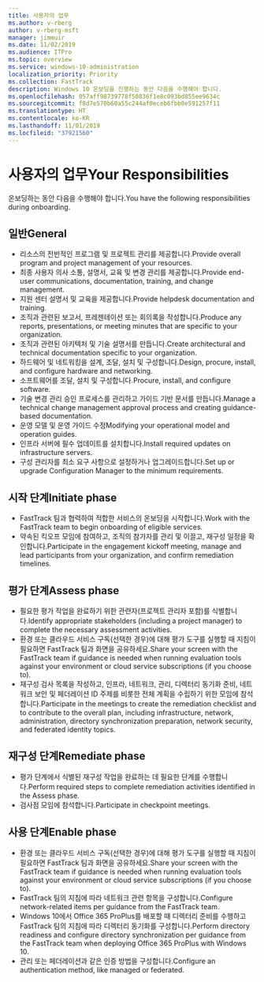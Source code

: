 ```yaml
---
title: 사용자의 업무
ms.author: v-rberg
author: v-rberg-msft
manager: jimmuir
ms.date: 11/02/2019
ms.audience: ITPro
ms.topic: overview
ms.service: windows-10-administration
localization_priority: Priority
ms.collection: FastTrack
description: Windows 10 온보딩을 진행하는 동안 다음을 수행해야 합니다.
ms.openlocfilehash: 057aff98739778f50836f1e8c093bd855ee9634c
ms.sourcegitcommit: f8d7e570b60a55c244af0eceb6fbb0e591257f11
ms.translationtype: HT
ms.contentlocale: ko-KR
ms.lasthandoff: 11/01/2019
ms.locfileid: "37921560"
---
```

# <a name="your-responsibilities"></a><span data-ttu-id="caa43-103">사용자의 업무</span><span class="sxs-lookup"><span data-stu-id="caa43-103">Your Responsibilities</span></span>

<span data-ttu-id="caa43-104">온보딩하는 동안 다음을 수행해야 합니다.</span><span class="sxs-lookup"><span data-stu-id="caa43-104">You have the following responsibilities during onboarding.</span></span>

## <a name="general"></a><span data-ttu-id="caa43-105">일반</span><span class="sxs-lookup"><span data-stu-id="caa43-105">General</span></span>

- <span data-ttu-id="caa43-106">리소스의 전반적인 프로그램 및 프로젝트 관리를 제공합니다.</span><span class="sxs-lookup"><span data-stu-id="caa43-106">Provide overall program and project management of your resources.</span></span>
- <span data-ttu-id="caa43-107">최종 사용자 의사 소통, 설명서, 교육 및 변경 관리를 제공합니다.</span><span class="sxs-lookup"><span data-stu-id="caa43-107">Provide end-user communications, documentation, training, and change management.</span></span>
- <span data-ttu-id="caa43-108">지원 센터 설명서 및 교육을 제공합니다.</span><span class="sxs-lookup"><span data-stu-id="caa43-108">Provide helpdesk documentation and training.</span></span>
- <span data-ttu-id="caa43-109">조직과 관련된 보고서, 프레젠테이션 또는 회의록을 작성합니다.</span><span class="sxs-lookup"><span data-stu-id="caa43-109">Produce any reports, presentations, or meeting minutes that are specific to your organization.</span></span>
- <span data-ttu-id="caa43-110">조직과 관련된 아키텍처 및 기술 설명서를 만듭니다.</span><span class="sxs-lookup"><span data-stu-id="caa43-110">Create architectural and technical documentation specific to your organization.</span></span>
- <span data-ttu-id="caa43-111">하드웨어 및 네트워킹을 설계, 조달, 설치 및 구성합니다.</span><span class="sxs-lookup"><span data-stu-id="caa43-111">Design, procure, install, and configure hardware and networking.</span></span>
- <span data-ttu-id="caa43-112">소프트웨어를 조달, 설치 및 구성합니다.</span><span class="sxs-lookup"><span data-stu-id="caa43-112">Procure, install, and configure software.</span></span>
- <span data-ttu-id="caa43-113">기술 변경 관리 승인 프로세스를 관리하고 가이드 기반 문서를 만듭니다.</span><span class="sxs-lookup"><span data-stu-id="caa43-113">Manage a technical change management approval process and creating guidance-based documentation.</span></span>
- <span data-ttu-id="caa43-114">운영 모델 및 운영 가이드 수정</span><span class="sxs-lookup"><span data-stu-id="caa43-114">Modifying your operational model and operation guides.</span></span>
- <span data-ttu-id="caa43-115">인프라 서버에 필수 업데이트를 설치합니다.</span><span class="sxs-lookup"><span data-stu-id="caa43-115">Install required updates on infrastructure servers.</span></span>
- <span data-ttu-id="caa43-116">구성 관리자를 최소 요구 사항으로 설정하거나 업그레이드합니다.</span><span class="sxs-lookup"><span data-stu-id="caa43-116">Set up or upgrade Configuration Manager to the minimum requirements.</span></span>

## <a name="initiate-phase"></a><span data-ttu-id="caa43-117">시작 단계</span><span class="sxs-lookup"><span data-stu-id="caa43-117">Initiate phase</span></span>

- <span data-ttu-id="caa43-118">FastTrack 팀과 협력하여 적합한 서비스의 온보딩을 시작합니다.</span><span class="sxs-lookup"><span data-stu-id="caa43-118">Work with the FastTrack team to begin onboarding of eligible services.</span></span>
- <span data-ttu-id="caa43-119">약속된 킥오프 모임에 참여하고, 조직의 참가자를 관리 및 이끌고, 재구성 일정을 확인합니다.</span><span class="sxs-lookup"><span data-stu-id="caa43-119">Participate in the engagement kickoff meeting, manage and lead participants from your organization, and confirm remediation timelines.</span></span>

## <a name="assess-phase"></a><span data-ttu-id="caa43-120">평가 단계</span><span class="sxs-lookup"><span data-stu-id="caa43-120">Assess phase</span></span>

- <span data-ttu-id="caa43-121">필요한 평가 작업을 완료하기 위한 관련자(프로젝트 관리자 포함)를 식별합니다.</span><span class="sxs-lookup"><span data-stu-id="caa43-121">Identify appropriate stakeholders (including a project manager) to complete the necessary assessment activities.</span></span>
- <span data-ttu-id="caa43-122">환경 또는 클라우드 서비스 구독(선택한 경우)에 대해 평가 도구를 실행할 때 지침이 필요하면 FastTrack 팀과 화면을 공유하세요.</span><span class="sxs-lookup"><span data-stu-id="caa43-122">Share your screen with the FastTrack team if guidance is needed when running evaluation tools against your environment or cloud service subscriptions (if you choose to).</span></span>
- <span data-ttu-id="caa43-123">재구성 검사 목록을 작성하고, 인프라, 네트워크, 관리, 디렉터리 동기화 준비, 네트워크 보안 및 페더레이션 ID 주제를 비롯한 전체 계획을 수립하기 위한 모임에 참석합니다.</span><span class="sxs-lookup"><span data-stu-id="caa43-123">Participate in the meetings to create the remediation checklist and to contribute to the overall plan, including infrastructure, network, administration, directory synchronization preparation, network security, and federated identity topics.</span></span>

## <a name="remediate-phase"></a><span data-ttu-id="caa43-124">재구성 단계</span><span class="sxs-lookup"><span data-stu-id="caa43-124">Remediate phase</span></span>

- <span data-ttu-id="caa43-125">평가 단계에서 식별된 재구성 작업을 완료하는 데 필요한 단계를 수행합니다.</span><span class="sxs-lookup"><span data-stu-id="caa43-125">Perform required steps to complete remediation activities identified in the Assess phase.</span></span>
- <span data-ttu-id="caa43-126">검사점 모임에 참석합니다.</span><span class="sxs-lookup"><span data-stu-id="caa43-126">Participate in checkpoint meetings.</span></span>

## <a name="enable-phase"></a><span data-ttu-id="caa43-127">사용 단계</span><span class="sxs-lookup"><span data-stu-id="caa43-127">Enable phase</span></span>

- <span data-ttu-id="caa43-128">환경 또는 클라우드 서비스 구독(선택한 경우)에 대해 평가 도구를 실행할 때 지침이 필요하면 FastTrack 팀과 화면을 공유하세요.</span><span class="sxs-lookup"><span data-stu-id="caa43-128">Share your screen with the FastTrack team if guidance is needed when running evaluation tools against your environment or cloud service subscriptions (if you choose to).</span></span>
- <span data-ttu-id="caa43-129">FastTrack 팀의 지침에 따라 네트워크 관련 항목을 구성합니다.</span><span class="sxs-lookup"><span data-stu-id="caa43-129">Configure network-related items per guidance from the FastTrack team.</span></span>
- <span data-ttu-id="caa43-130">Windows 10에서 Office 365 ProPlus를 배포할 때 디렉터리 준비를 수행하고 FastTrack 팀의 지침에 따라 디렉터리 동기화를 구성합니다.</span><span class="sxs-lookup"><span data-stu-id="caa43-130">Perform directory readiness and configure directory synchronization per guidance from the FastTrack team when deploying Office 365 ProPlus with Windows 10.</span></span>
- <span data-ttu-id="caa43-131">관리 또는 페더레이션과 같은 인증 방법을 구성합니다.</span><span class="sxs-lookup"><span data-stu-id="caa43-131">Configure an authentication method, like managed or federated.</span></span>







  

  

 
